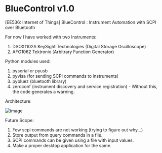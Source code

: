 # BlueControl v1.0
[EE536: Internet of Things] BlueControl : Instrument Automation with SCPI over Bluetooth

For now I have worked with two Instruments:
1. DSOX1102A KeySight Technologies (Digital Storage Oscilloscope)
2. AFG1062 Tektronix (Arbitrary Function Generator) 

Python modules used:
1. pyserial or pyusb
2. pyvisa (for sending SCPI commands to instruments)
3. pybluez (bluetooth library)
4. zeroconf (instrument discovery and service registration) - Without this, the code generates a warning.

Architecture:

![image](https://github.com/SKundawal/BlueControl/assets/61798659/f9c1187a-2393-46a0-9c0e-e9040619d1ac)

Future Scope:
1. Few scpi commands are not working (trying to figure out why...)
2. Store output from query commands in a file.
3. SCPI commands can be given using a file with input values.
4. Make a proper desktop application for the same.
